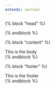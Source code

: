 ```yaml
---
extends: section
---
```


{% block "head" %}
<meta charset="UTF-8">
<title>Blocks</title>
<script src="script.js"></script>
{% endblock %}

{% block "content" %}
<div>This is the body</div>
{% endblock %}

{% block "footer" %}
<div>This is the footer</div>
{% endblock %}